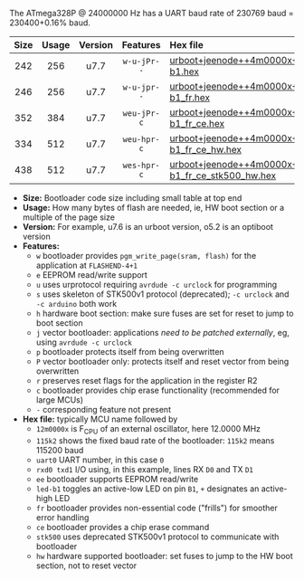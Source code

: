The ATmega328P @ 24000000 Hz has a UART baud rate of 230769 baud = 230400+0.16% baud.

|Size|Usage|Version|Features|Hex file|
|:-:|:-:|:-:|:-:|:--|
|242|256|u7.7|`w-u-jPr--`|[urboot+jeenode++4m0000x+++38k4_uart0_rxd0_txd1_led-b1.hex](https://raw.githubusercontent.com/stefanrueger/urboot.hex/main/boards/jeenode/external_oscillator/fcpu++4m0000_Hz/br+++38k4_bps/urboot+jeenode++4m0000x+++38k4_uart0_rxd0_txd1_led-b1.hex)|
|246|256|u7.7|`w-u-jpr--`|[urboot+jeenode++4m0000x+++38k4_uart0_rxd0_txd1_led-b1_fr.hex](https://raw.githubusercontent.com/stefanrueger/urboot.hex/main/boards/jeenode/external_oscillator/fcpu++4m0000_Hz/br+++38k4_bps/urboot+jeenode++4m0000x+++38k4_uart0_rxd0_txd1_led-b1_fr.hex)|
|352|384|u7.7|`weu-jPr-c`|[urboot+jeenode++4m0000x+++38k4_uart0_rxd0_txd1_ee_led-b1_fr_ce.hex](https://raw.githubusercontent.com/stefanrueger/urboot.hex/main/boards/jeenode/external_oscillator/fcpu++4m0000_Hz/br+++38k4_bps/urboot+jeenode++4m0000x+++38k4_uart0_rxd0_txd1_ee_led-b1_fr_ce.hex)|
|334|512|u7.7|`weu-hpr-c`|[urboot+jeenode++4m0000x+++38k4_uart0_rxd0_txd1_ee_led-b1_fr_ce_hw.hex](https://raw.githubusercontent.com/stefanrueger/urboot.hex/main/boards/jeenode/external_oscillator/fcpu++4m0000_Hz/br+++38k4_bps/urboot+jeenode++4m0000x+++38k4_uart0_rxd0_txd1_ee_led-b1_fr_ce_hw.hex)|
|438|512|u7.7|`wes-hpr-c`|[urboot+jeenode++4m0000x+++38k4_uart0_rxd0_txd1_ee_led-b1_fr_ce_stk500_hw.hex](https://raw.githubusercontent.com/stefanrueger/urboot.hex/main/boards/jeenode/external_oscillator/fcpu++4m0000_Hz/br+++38k4_bps/urboot+jeenode++4m0000x+++38k4_uart0_rxd0_txd1_ee_led-b1_fr_ce_stk500_hw.hex)|

- **Size:** Bootloader code size including small table at top end
- **Usage:** How many bytes of flash are needed, ie, HW boot section or a multiple of the page size
- **Version:** For example, u7.6 is an urboot version, o5.2 is an optiboot version
- **Features:**
  + `w` bootloader provides `pgm_write_page(sram, flash)` for the application at `FLASHEND-4+1`
  + `e` EEPROM read/write support
  + `u` uses urprotocol requiring `avrdude -c urclock` for programming
  + `s` uses skeleton of STK500v1 protocol (deprecated); `-c urclock` and `-c arduino` both work
  + `h` hardware boot section: make sure fuses are set for reset to jump to boot section
  + `j` vector bootloader: applications *need to be patched externally*, eg, using `avrdude -c urclock`
  + `p` bootloader protects itself from being overwritten
  + `P` vector bootloader only: protects itself and reset vector from being overwritten
  + `r` preserves reset flags for the application in the register R2
  + `c` bootloader provides chip erase functionality (recommended for large MCUs)
  + `-` corresponding feature not present
- **Hex file:** typically MCU name followed by
  + `12m0000x` is F<sub>CPU</sub> of an external oscillator, here 12.0000 MHz
  + `115k2` shows the fixed baud rate of the bootloader: `115k2` means 115200 baud
  + `uart0` UART number, in this case `0`
  + `rxd0 txd1` I/O using, in this example, lines RX `D0` and TX `D1`
  + `ee` bootloader supports EEPROM read/write
  + `led-b1` toggles an active-low LED on pin `B1`, `+` designates an active-high LED
  + `fr` bootloader provides non-essential code ("frills") for smoother error handling
  + `ce` bootloader provides a chip erase command
  + `stk500` uses deprecated STK500v1 protocol to communicate with bootloader
  + `hw` hardware supported bootloader: set fuses to jump to the HW boot section, not to reset vector
